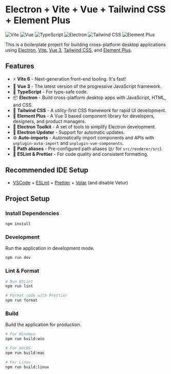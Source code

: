# Electron + Vite + Vue + Tailwind CSS + Element Plus

![Vite](https://img.shields.io/badge/Vite-646CFF?logo=vite&logoColor=fff)
![Vue](https://img.shields.io/badge/Vue.js-4FC08D?logo=vuedotjs&logoColor=fff)
![TypeScript](https://img.shields.io/badge/TypeScript-3178C6?logo=typescript&logoColor=fff)
![Electron](https://img.shields.io/badge/Electron-47848F?logo=electron&logoColor=fff)
![Tailwind CSS](https://img.shields.io/badge/Tailwind_CSS-38B2AC?logo=tailwind-css&logoColor=fff)
![Element Plus](https://img.shields.io/badge/Element_Plus-409EFF?logo=element-plus&logoColor=fff)

This is a boilerplate project for building cross-platform desktop applications using [Electron](https://www.electronjs.org/), [Vite](https://vitejs.dev/), [Vue 3](https://vuejs.org/), [Tailwind CSS](https://tailwindcss.com/), and [Element Plus](https://element-plus.org/).

## Features

- ⚡️ **Vite 6** - Next-generation front-end tooling. It's fast!
- 💚 **Vue 3** - The latest version of the progressive JavaScript framework.
- 🔷 **TypeScript** - For type-safe code.
- 📦 **Electron** - Build cross-platform desktop apps with JavaScript, HTML, and CSS.
- 🎨 **Tailwind CSS** - A utility-first CSS framework for rapid UI development.
- 🧩 **Element Plus** - A Vue 3 based component library for developers, designers, and product managers.
- 🔧 **Electron Toolkit** - A set of tools to simplify Electron development.
- 🔄 **Electron Updater** - Support for automatic updates.
- ⚙️ **Auto-imports** - Automatically import components and APIs with `unplugin-auto-import` and `unplugin-vue-components`.
- 📁 **Path aliases** - Pre-configured path aliases (`@/` for `src/renderer/src`).
- 📝 **ESLint & Prettier** - For code quality and consistent formatting.

## Recommended IDE Setup

- [VSCode](https://code.visualstudio.com/) + [ESLint](https://marketplace.visualstudio.com/items?itemName=dbaeumer.vscode-eslint) + [Prettier](https://marketplace.visualstudio.com/items?itemName=esbenp.prettier-vscode) + [Volar](https://marketplace.visualstudio.com/items?itemName=Vue.volar) (and disable Vetur)

## Project Setup

### Install Dependencies

```bash
npm install
```

### Development

Run the application in development mode.

```bash
npm run dev
```

### Lint & Format

```bash
# Run ESLint
npm run lint

# Format code with Prettier
npm run format
```

### Build

Build the application for production.

```bash
# For Windows
npm run build:win

# For macOS
npm run build:mac

# For Linux
npm run build:linux
```
